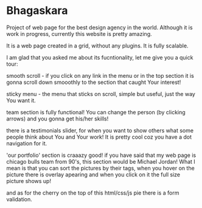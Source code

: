 # Bhagaskara

Project of web page for the best design agency in the world. 
Although it is work in progress, currently this website is pretty amazing. 

It is a web page created in a grid, without any plugins. It is fully scalable.

I am glad that you asked me about its fucntionality, let me give you a quick tour:

smooth scroll - if you click on any link in the menu or in the top section it is gonna scroll down smooothly to the section that caught Your interest!

sticky menu - the menu that sticks on scroll, simple but useful, just the way You want it. 

team section is fully functional! You can change the person (by clicking arrows) and you gonna get his/her skills! 

there is a testimonials slider, for when you want to show others what some people think about You and Your work! It is pretty cool coz you have a dot navigation for it. 

'our portfolio' section is craaazy good! if you have said that my web page is chicago bulls team from 90's, this section would be Michael Jordan! What I mean is that you can sort the pictures by their tags, when you hover on the picture there is overlay apearing and when you click on it the full size picture shows up! 

and as for the cherry on the top of this html/css/js pie there is a form validation.
